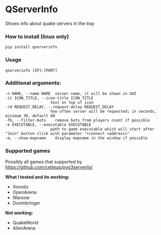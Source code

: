 # QServerInfo

Shows info about quake servers in the tray

### How to install (linux only)

```shell
pip install qserverinfo
```


### Usage

```shell
qserverinfo [IP]:[PORT]
```

### Additional arguments:

```
-n NAME, --name NAME  server name, it will be shown in GUI
-it ICON_TITLE, --icon-title ICON_TITLE
                    text on top of icon
-rd REQUEST_DELAY, --request-delay REQUEST_DELAY
                    how often server will be requested; in seconds, minimum 30, default 60
-fb, --filter-bots    remove bots from players count if possible
-e EXECUTABLE, --executable EXECUTABLE
                    path to game executable which will start after "Join" button click with parameter "+connect <address>"
-m, --show-mapname    display mapname in the window if possible
```

### Supported games

Possibly all games that supported by https://github.com/cetteup/pyq3serverlist

**What I tested and its working:**

- Xonotic 
- OpenArena
- Warsow
- Doombringer

**Not working:**

- QuakeWorld
- AlienArena
